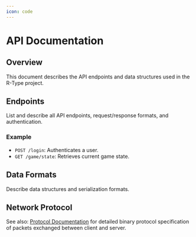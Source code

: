 ```yaml
---
icon: code
---
```


# API Documentation

## Overview

This document describes the API endpoints and data structures used in the R-Type project.

## Endpoints

List and describe all API endpoints, request/response formats, and authentication.

### Example
- `POST /login`: Authenticates a user.
- `GET /game/state`: Retrieves current game state.

## Data Formats

Describe data structures and serialization formats.

## Network Protocol

See also: [Protocol Documentation](../protocol/00-overview.md) for detailed binary protocol specification of packets exchanged between client and server.
